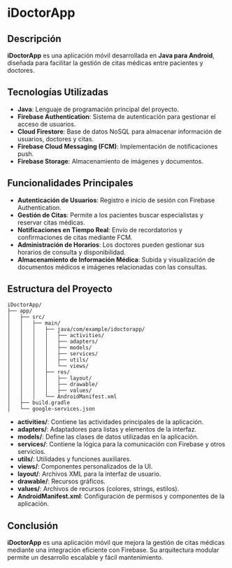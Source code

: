 # iDoctorApp

## Descripción

**iDoctorApp** es una aplicación móvil desarrollada en **Java para Android**, diseñada para facilitar la gestión de citas médicas entre pacientes y doctores.

## Tecnologías Utilizadas

- **Java**: Lenguaje de programación principal del proyecto.
- **Firebase Authentication**: Sistema de autenticación para gestionar el acceso de usuarios.
- **Cloud Firestore**: Base de datos NoSQL para almacenar información de usuarios, doctores y citas.
- **Firebase Cloud Messaging (FCM)**: Implementación de notificaciones push.
- **Firebase Storage**: Almacenamiento de imágenes y documentos.

## Funcionalidades Principales

- **Autenticación de Usuarios**: Registro e inicio de sesión con Firebase Authentication.
- **Gestión de Citas**: Permite a los pacientes buscar especialistas y reservar citas médicas.
- **Notificaciones en Tiempo Real**: Envío de recordatorios y confirmaciones de citas mediante FCM.
- **Administración de Horarios**: Los doctores pueden gestionar sus horarios de consulta y disponibilidad.
- **Almacenamiento de Información Médica**: Subida y visualización de documentos médicos e imágenes relacionadas con las consultas.

## Estructura del Proyecto

```
iDoctorApp/
├── app/
│   ├── src/
│   │   ├── main/
│   │   │   ├── java/com/example/idoctorapp/
│   │   │   │   ├── activities/
│   │   │   │   ├── adapters/
│   │   │   │   ├── models/
│   │   │   │   ├── services/
│   │   │   │   ├── utils/
│   │   │   │   └── views/
│   │   │   ├── res/
│   │   │   │   ├── layout/
│   │   │   │   ├── drawable/
│   │   │   │   ├── values/
│   │   │   └── AndroidManifest.xml
│   ├── build.gradle
│   └── google-services.json
```

- **activities/**: Contiene las actividades principales de la aplicación.
- **adapters/**: Adaptadores para listas y elementos de la interfaz.
- **models/**: Define las clases de datos utilizadas en la aplicación.
- **services/**: Contiene la lógica para la comunicación con Firebase y otros servicios.
- **utils/**: Utilidades y funciones auxiliares.
- **views/**: Componentes personalizados de la UI.
- **layout/**: Archivos XML para la interfaz de usuario.
- **drawable/**: Recursos gráficos.
- **values/**: Archivos de recursos (colores, strings, estilos).
- **AndroidManifest.xml**: Configuración de permisos y componentes de la aplicación.

## Conclusión

**iDoctorApp** es una aplicación móvil que mejora la gestión de citas médicas mediante una integración eficiente con Firebase. Su arquitectura modular permite un desarrollo escalable y fácil mantenimiento.

